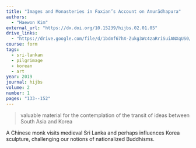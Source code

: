 ```yaml
---
title: "Images and Monasteries in Faxian’s Account on Anurādhapura"
authors:
  - "Haewon Kim"
external_url: "https://dx.doi.org/10.15239/hijbs.02.01.05"
drive_links:
  - "https://drive.google.com/file/d/1bdmf67hX-Zukg3Wc4zaRriSuiANXqUS0/view?usp=drivesdk"
course: form
tags:
  - sri-lankan
  - pilgrimage
  - korean
  - art
year: 2019
journal: hijbs
volume: 2
number: 1
pages: "133--152"
---
```


> valuable material for the contemplation of the transit of ideas between South Asia and Korea

A Chinese monk visits medieval Sri Lanka and perhaps influences Korea sculpture, challenging our notions of nationalized Buddhisms.

